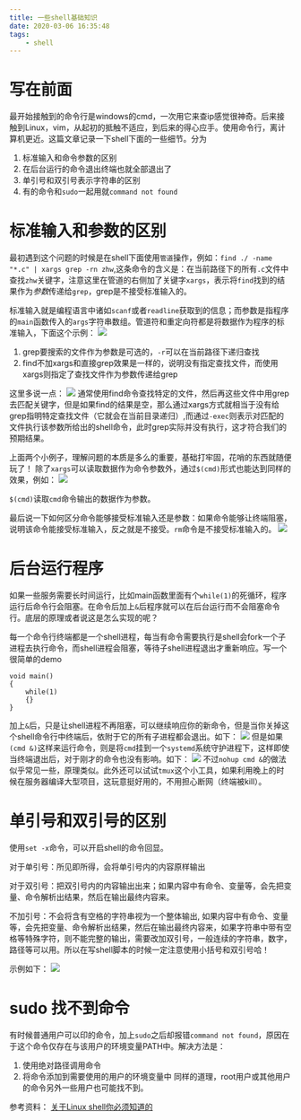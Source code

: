 ```yaml
---
title: 一些shell基础知识
date: 2020-03-06 16:35:48
tags:
    - shell
---
```


# 写在前面
最开始接触到的命令行是windows的cmd，一次用它来查ip感觉很神奇。后来接触到Linux，vim，从起初的抵触不适应，到后来的得心应手。使用命令行，离计算机更近。这篇文章记录一下shell下面的一些细节。分为
<!--more-->
1. 标准输入和命令参数的区别
2. 在后台运行的命令退出终端也就全部退出了
3. 单引号和双引号表示字符串的区别
4. 有的命令和`sudo`一起用就`command not found`

# 标准输入和参数的区别

最初遇到这个问题的时候是在shell下面使用`管道`操作，例如：`find ./ -name "*.c" | xargs grep -rn zhw`,这条命令的含义是：在当前路径下的所有`.c`文件中查找`zhw`关键字，注意这里在管道的右侧加了关键字`xargs`，表示将`find`找到的结果作为*参数*传递给`grep`，grep是不接受标准输入的。

标准输入就是编程语言中诸如`scanf`或者`readline`获取到的信息；而参数是指程序的`main`函数传入的`args`字符串数组。管道符和重定向符都是将数据作为程序的标准输入，下面这个示例：
![](https://rancho333.gitee.io/pictures/grep.png)
1. grep要搜索的文件作为参数是可选的，`-r`可以在当前路径下递归查找
2. find不加xargs和直接grep效果是一样的，说明没有指定查找文件，而使用xargs则指定了查找文件作为参数传递给grep

这里多说一点：
![](https://rancho333.gitee.io/pictures/find.png)
通常使用find命令查找特定的文件，然后再这些文件中用grep去匹配关键字，但是如果find的结果是空，那么通过xargs方式就相当于没有给grep指明特定查找文件（它就会在当前目录递归）,而通过`-exec`则表示对匹配的文件执行该参数所给出的shell命令，此时grep实际并没有执行，这才符合我们的预期结果。

上面两个小例子，理解问题的本质是多么的重要，基础打牢固，花哨的东西就随便玩了！
除了`xargs`可以读取数据作为命令参数外，通过`$(cmd)`形式也能达到同样的效果，例如：
![](https://rancho333.gitee.io/pictures/grep.png)

`$(cmd)`读取`cmd`命令输出的数据作为参数。

最后说一下如何区分命令能够接受标准输入还是参数：如果命令能够让终端阻塞，说明该命令能接受标准输入，反之就是不接受。`rm`命令是不接受标准输入的。
![](https://rancho333.gitee.io/pictures/block.png)

# 后台运行程序
如果一些服务需要长时间运行，比如main函数里面有个`while(1)`的死循环，程序运行后命令行会阻塞。在命令后加上`&`后程序就可以在后台运行而不会阻塞命令行。底层的原理或者说这是怎么实现的呢？

每一个命令行终端都是一个shell进程，每当有命令需要执行是shell会fork一个子进程去执行命令，而shell进程会阻塞，等待子shell进程退出才重新响应。写一个很简单的demo
```
void main()                                                                                           
{
    while(1)
    {}  
}
```
加上`&`后，只是让shell进程不再阻塞，可以继续响应你的新命令，但是当你关掉这个shell命令行中终端后，依附于它的所有子进程都会退出。如下：
![](https://rancho333.gitee.io/pictures/ps.png)
但是如果`(cmd &)`这样来运行命令，则是将`cmd`挂到一个`systemd`系统守护进程下，这样即使当终端退出后，对于刚才的命令也没有影响。如下：
![](https://rancho333.gitee.io/pictures/nohup.png)
不过`nohup cmd &`的做法似乎常见一些，原理类似。此外还可以试试`tmux`这个小工具，如果利用晚上的时候在服务器编译大型项目，这玩意挺好用的，不用担心断网（终端被kill）。

# 单引号和双引号的区别
使用`set -x`命令，可以开启shell的命令回显。

对于单引号：所见即所得，会将单引号内的内容原样输出

对于双引号：把双引号内的内容输出出来；如果内容中有命令、变量等，会先把变量、命令解析出结果，然后在输出最终内容来。

不加引号：不会将含有空格的字符串视为一个整体输出, 如果内容中有命令、变量等，会先把变量、命令解析出结果，然后在输出最终内容来，如果字符串中带有空格等特殊字符，则不能完整的输出，需要改加双引号，一般连续的字符串，数字，路径等可以用。所以在写shell脚本的时候一定注意使用小括号和双引号哈！

示例如下：
![](https://rancho333.gitee.io/pictures/ds.png)

# sudo 找不到命令
有时候普通用户可以印的命令，加上`sudo`之后却报错`command not found`，原因在于这个命令仅存在与该用户的环境变量PATH中。解决方法是：
1. 使用绝对路径调用命令
2. 将命令添加到需要使用的用户的环境变量中
同样的道理，root用户或其他用户的命令另外一些用户也可能找不到。







参考资料：
[关于Linux shell你必须知道的](https://mp.weixin.qq.com/s/Nj58VYQc955bFukrt4Jm2Q)



